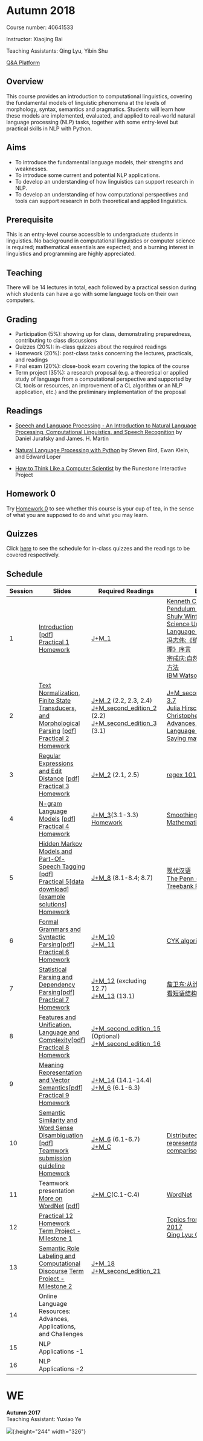 # Autumn 2018

Course number: 40641533

Instructor: Xiaojing Bai

Teaching Assistants: Qing Lyu, Yibin Shu

[Q&A Platform](https://piazza.com/tsinghua.edu.cn/fall2018/40641533)

## Overview
This course provides an introduction to computational linguistics, covering the fundamental models of linguistic phenomena at the levels of morphology, syntax, semantics and pragmatics. Students will learn how these models are implemented, evaluated, and applied to real-world natural language processing (NLP) tasks, together with some entry-level but practical skills in NLP with Python.

## Aims
+ To introduce the fundamental language models, their strengths and weaknesses. 
+ To introduce some current and potential NLP applications.
+ To develop an understanding of how linguistics can support research in NLP.
+ To develop an understanding of how computational perspectives and tools can support research in both theoretical and applied linguistics. 

## Prerequisite
This is an entry-level course accessible to undergraduate students in linguistics. No background in computational linguistics or computer science is required; mathematical essentials are expected; and a burning interest in linguistics and programming are highly appreciated.

## Teaching
There will be 14 lectures in total, each followed by a practical session during which students can have a go with some language tools on their own computers.

## Grading
+ Participation (5%): showing up for class, demonstrating preparedness, contributing to class discussions
+ Quizzes (20%): in-class quizzes about the required readings
+ Homework (20%): post-class tasks concerning the lectures, practicals, and readings
+ Final exam (20%): close-book exam covering the topics of the course
+ Term project (35%): a research proposal (e.g. a theoretical or applied study of language from a computational perspective and supported by CL tools or resources, an improvement of a CL algorithm or an NLP application, etc.) and the preliminary implementation of the proposal

## Readings
+ [Speech and Language Processing - An Introduction to Natural Language Processing, Computational Linguistics, and Speech Recognition](http://web.stanford.edu/~jurafsky/slp3/) by Daniel Jurafsky and James. H. Martin

+ [Natural Language Processing with Python](http://www.nltk.org/book/) by Steven Bird, Ewan Klein, and Edward Loper

+ [How to Think Like a Computer Scientist](https://runestone.academy/runestone/static/thinkcspy/index.html) by the Runestone Interactive Project

## Homework 0
Try [Homework 0](docs/homework_0) to see whether this course is your cup of tea, in the sense of what you are supposed to do and what you may learn.

## Quizzes
Click [here](docs/quizzes) to see the schedule for in-class quizzes and the readings to be covered respectively.

## Schedule

Session | Slides | Required Readings | Extras
------- | ------ | -------- | -----
1 | [Introduction](slides/1/) [[pdf](slides/1/1.pdf)]<br> [Practical 1](slides/1/prac1_Python_intro.pdf) <br> [Homework](slides/1/#37) | [J+M_1](readings/1/J+M_1.pdf)|[Kenneth Church: A Pendulum Swung Too Far](readings/1/Pendulum_Swung_Too_Far.pdf)<br>[Shuly Wintner: What Science Underlies Natural Language Engineering](readings/1/What_Science_Underlies_Natural_Language_Engineering.pdf)<br>[冯志伟:《统计自然语言处理》序言](readings/1/冯志伟_统计自然语言处理_序言.pdf)<br>[宗成庆:自然语言处理的基本方法](readings/1/宗成庆_自然语言处理的基本方法.pdf)<br>[IBM Watson](http://tech.sina.com.cn/d/IBMWatson/)
2 | [Text Normalization, Finite State Transducers, and Morphological Parsing](slides/2/) [[pdf](slides/2/2.pdf)]<br> [Practical 2](slides/2/prac2_function.pdf) <br> [Homework](slides/2/#44) | [J+M_2](readings/2/J+M_2.pdf) (2.2, 2.3, 2.4)<br> [J+M_second_edition_2](readings/2/J+M_second_edition_2.pdf) (2.2) <br> [J+M_second_edition_3](readings/2/J+M_second_edition_3.pdf) (3.1)|[J+M_second_edition_3.2-3.7](readings/2/J+M_second_edition_3.pdf)<br>[Julia Hirschberg and Christopher D. Manning: Advances in Natural Language Processing](readings/2/advances_nlp_2015.pdf)<br> [Saying maths](http://www.batmath.it/eng/say/say.htm)
3 | [Regular Expressions and Edit Distance](slides/3/) [[pdf](slides/3/3.pdf)] <br> [Practical 3](slides/3/prac3_structured_programs.pdf) <br> [Homework](slides/3/#20)| [J+M_2](readings/2/J+M_2.pdf) (2.1, 2.5) |[regex 101](https://regex101.com/)
4 | [N-gram Language Models](slides/4) [[pdf](slides/4/4.pdf)] <br> [Practical 4](slides/4/prac4.pdf) <br> [Homework](slides/4/#34) | [J+M_3](readings/4/J+M_3.pdf)(3.1-3.3)<br> [Homework](slides/4/#34)|[Smoothing: J+M_3.4-3.5](readings/4/J+M_3.pdf)<br>[Mathematical foundations](readings/4/pre_math_manning_schutze.pdf)
5 | [Hidden Markov Models and Part-Of-Speech Tagging](slides/5) [[pdf](slides/5/5.pdf)]<br> [Practical 5](slides/5/prac5.pdf)[[data download](slides/5/Lovers_on_Aran_messed.txt)][[example solutions](slides/5/prac5_example_sol.zip)]<br>[Homework](slides/5/#27)|[J+M_8](readings/5/J+M_8.pdf) (8.1-8.4; 8.7) |[现代汉语](readings/5/现代汉语_北大现代汉语教研室.pdf)<br>[The Penn - CU Chinese Treebank Project](https://verbs.colorado.edu/chinese/ctb.html)
6 | [Formal Grammars and Syntactic Parsing](slides/6)[[pdf](slides/6/6.pdf)]<br>[Practical 6](slides/6/#40)<br>[Homework](slides/6/#42)| [J+M_10](readings/6/J+M_10.pdf)<br>[J+M_11](readings/6/J+M_11.pdf) |[CYK algorithm](http://ccl.pku.edu.cn/doubtfire/Course/Computational%20Linguistics/contents/CYK_parsing.pdf)
7 | [Statistical Parsing and Dependency Parsing](slides/7)[[pdf](slides/7/7.pdf)]<br>[Practical 7](slides/7/#36)<br>[Homework](slides/7/#37) | [J+M_12](readings/7/J+M_12.pdf) (excluding 12.7) <br>[J+M_13](readings/7/J+M_13.pdf) (13.1)|[詹卫东:从计算机处理的角度看短语结构歧义](http://ccl.pku.edu.cn/doubtfire/Papers/1998_Different%20types%20of%20Chinese%20ambiguous%20structures.pdf)
8 | [Features and Unification, Language and Complexity](slides/8)[[pdf](slides/8/8.pdf)] <br>[Practical 8](slides/8/#41)<br>[Homework](slides/8/#42) |  [J+M_second_edition_15](readings/8/J+M_second_edition_15.pdf) (Optional) <br> [J+M_second_edition_16](readings/8/J+M_second_edition_16.pdf) |
9 | [Meaning Representation and Vector Semantics](slides/9)[[pdf](slides/9/9.pdf)]<br>[Practical 9](slides/9/prac9_CYK_revisited.pdf)<br>[Homework](slides/9/#39) | [J+M_14](readings/9/J+M_14.pdf) (14.1-14.4)<br> [J+M_6](readings/9/J+M_6.pdf) (6.1-6.3) |
10 | [Semantic Similarity and Word Sense Disambiguation](slides/10) [[pdf](slides/10/10.pdf)]  <br>[Teamwork submission guideline](slides/10/teamwork_submission_guideline.pdf)<br>[Homework](slides/10/#34) | [J+M_6](readings/9/J+M_6.pdf) (6.1-6.7)<br>[J+M_C](readings/10/J+M_C.pdf) |[Distributed word representations: vector comparison](slides/10/vector_comparison.mp4)
11 | Teamwork presentation <br> [More on WordNet](slides/11) [[pdf](slides/11/11.pdf)] |[J+M_C](readings/10/J+M_C.pdf)(C.1-C.4)|[WordNet](https://wordnet.princeton.edu/)
12 | [Practical 12](slides/12)<br>[Homework](slides/12/#4)<br>[Term Project - Milestone 1](slides/12/term_project_milestone_1.pdf)  |  |[Topics from term projects 2017](docs/term_projects)<br>[Qing Lyu: Google Ngram](slides/12/Google_Ngram.pdf)
13 | [Semantic Role Labeling and Computational Discourse](slides/13) [Term Project - Milestone 2](slides/13/term_project_milestone_2.pdf)| [J+M_18](readings/12/J+M_18.pdf)<br>[J+M_second_edition_21](readings/13/J+M_second_edition_21.pdf) |
14 | Online Language Resources: Advances, Applications, and Challenges  |  |
15 | NLP Applications -1 |  |
16 | NLP Applications -2 |  |


# WE

**Autumn 2017** <br>
Teaching Assistant: Yuxiao Ye

![](CL_2017.jpg){:height="244" width="326"}
